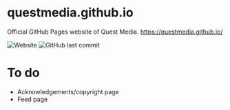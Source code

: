 # questmedia.github.io
Official GitHub Pages website of Quest Media.
https://questmedia.github.io/

![Website](https://img.shields.io/website?down_message=offline&style=flat-square&up_message=online&url=https%3A%2F%2Fquestmedia.github.io) ![GitHub last commit](https://img.shields.io/github/last-commit/questmedia/questmedia.github.io?style=flat-square)
# To do
- Acknowledgements/copyright page
- Feed page
